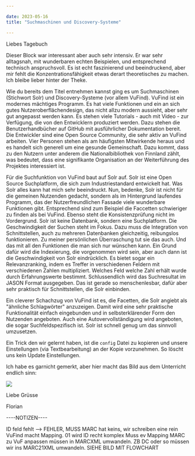 ```yaml
---

date: 2023-05-16
title: "Suchmaschinen und Discovery-Systeme"

---
```


Liebes Tagebuch

Dieser Block war interessant aber auch sehr intensiv.
Er war sehr alltagsnah, mit wunderbaren echten Beispielen, und entsprechend technisch anspruchsvoll.
Es ist echt faszinierend und beeindruckend, aber mir fehlt die Konzentrationsfähigkeit etwas derart theoretisches zu machen.
Ich bleibe lieber hinter der Theke.

Wie du bereits dem Titel entnehmen kannst ging es um Suchmaschinen (Stichwort Solr) und Discovery-Systeme (vor allem VuFind).
VuFind ist ein modernes mächtiges Programm.
Es hat viele Funktionen und ein an sich gutes Nutzeroberflächendesign, das nicht allzu modern aussieht, aber sehr gut angepasst werden kann.
Es stehen viele Tutorials - auch mit Video - zur Verfügung, die von den Entwicklern produziert werden.
Dazu stehen die Benutzerhandbücher auf GitHub mit ausführlicher Dokumentation bereit.
Die Entwickler sind eine Open Source Community, die sehr aktiv an VuFind arbeiten.
Vier Personen stehen als am häufigsten Mitwirkende heraus und es handelt sich generell um eine gesunde Gemeinschaft.
Dazu kommt, dass zu den Nutzern unter anderem die Nationalbibliothek von Finnland zählt, was bedeutet, dass eine signifikante Organisation an der Weiterführung des Projektes interessiert ist.

Für die Suchfunktion von VuFind baut auf Solr auf.
Solr ist eine Open Source Suchplatform, die sich zum Industriestandard entwickelt hat.
Was Solr alles kann hat mich sehr beeindruckt.
Nun, bedenke, Solr ist nicht für die gemeinen Nutzenden gedacht, sondern als im Hintergrund laufendes Programm, das der Nutzerfreundlichen Fassade viele wunderbare Funktionen gibt.
Entsprechend sind zum Beispiel die Faccetten schwieriger zu finden als bei VuFind.
Ebenso steht die Konsistenzprüfung nicht im Vordergrund. 
Solr ist keine Datenbank, sondern eine Suchplatform.
Die Geschwindigkeit der Suchen steht im Fokus.
Dazu muss die Integration von Schnittstellen, auch zu mehreren Datenbanken gleichzeitig, reibungslos funktionieren.
Zu meiner persönlichen Überraschung tut sie das auch.
Und das mit all den Funktionen die man sich nur wünschen kann.
Ein Grund dafür wird die Indexierung, die vorgenommen wird sein, aber auch dann ist die Geschwindigkeit von Solr eindrücklich.
Es bietet sogar ein Relevanzranking, indem es Treffer in verschiedenen Feldern mit verschiedenen Zahlen multipliziert.
Welches Feld welche Zahl erhält wurde durch Erfahrungswerte bestimmt.
Schlussendlich wird das Suchresultat im JASON Format ausgegeben.
Das ist gerade so menschenlesbar, dafür aber sehr praktisch für Schnittstellen, die Solr einbinden.

Ein cleverer Schachzug von VuFind ist es, die Facetten, die Solr angiebt als "ähnliche Schlagwörter" anzuzeigen.
Damit wird eine sehr praktische Funktionalität einfach eingebunden und in selbsterklärender Form den Nutzenden angeboten.
Auch eine Autovervollständigung wird angeboten, die sogar Suchfeldspezifisch ist.
Solr ist schnell genug um das sinnvoll umzusetzen.

Ein Trick den wir gelernt haben, ist die ``config`` Datei zu kopieren und unsere Einstellungen (via Textbearbeitung) an der Kopie vorzunehmen.
So löscht uns kein Update Einstellungen.

Ich habe es garnicht gemerkt, aber hier macht das Bild aus dem Unterricht endlich sinn:

![ ](https://pad.gwdg.de/uploads/c8d2a2dc-b427-4330-a665-b355a2a85f50.png)



Liebe Grüsse

Florian

----NOTIZEN----

ID feld fehlt --> FEHLER, MUSS
MARC hat keins, wir schreiben eine rein
VuFind macht Mapping. 01 wird ID
recht komplex
Muss ev Mapping MARC zu VuF anpassen
müssen in MARCXML umwandeln. ZB DC oder so müssen wir ins MARC21XML umwandeln. SIEHE BILD MIT FLOWCHART
